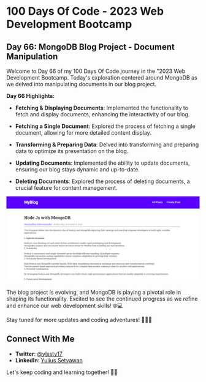 # 100 Days Of Code - 2023 Web Development Bootcamp

## Day 66: MongoDB Blog Project - Document Manipulation

Welcome to Day 66 of my 100 Days Of Code journey in the "2023 Web Development Bootcamp. Today's exploration centered around MongoDB as we delved into manipulating documents in our blog project.

**Day 66 Highlights:**

- **Fetching & Displaying Documents**: Implemented the functionality to fetch and display documents, enhancing the interactivity of our blog.

- **Fetching a Single Document**: Explored the process of fetching a single document, allowing for more detailed content display.

- **Transforming & Preparing Data**: Delved into transforming and preparing data to optimize its presentation on the blog.

- **Updating Documents**: Implemented the ability to update documents, ensuring our blog stays dynamic and up-to-date.

- **Deleting Documents**: Explored the process of deleting documents, a crucial feature for content management.

![Day 66 Preview](preview/preview.png)


The blog project is evolving, and MongoDB is playing a pivotal role in shaping its functionality. Excited to see the continued progress as we refine and enhance our web development skills! 🌐💻

Stay tuned for more updates and coding adventures! 🚀👨‍💻

## Connect With Me

- **Twitter**: [@ylssty17](https://twitter.com/ylssty17)
- **LinkedIn**: [Yulius Setyawan](https://linkedin.com/in/yulius17)

Let's keep coding and learning together! 🌟💡
